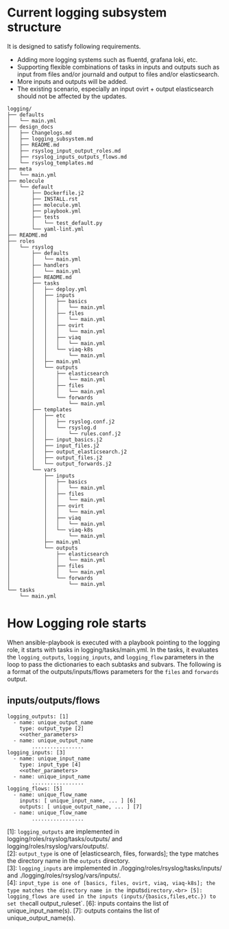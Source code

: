 # Current logging subsystem structure

It is designed to satisfy following requirements.

- Adding more logging systems such as fluentd, grafana loki, etc.
- Supporting flexible combinations of tasks in inputs and outputs such as input from files and/or journald and output to files and/or elasticsearch.
- More inputs and outputs will be added.
- The existing scenario, especially an input ovirt + output elasticsearch should not be affected by the updates.

```
logging/
├── defaults
│   └── main.yml
├── design_docs
│   ├── Changelogs.md
│   ├── logging_subsystem.md
│   ├── README.md
│   ├── rsyslog_input_output_roles.md
│   ├── rsyslog_inputs_outputs_flows.md
│   └── rsyslog_templates.md
├── meta
│   └── main.yml
├── molecule
│   └── default
│       ├── Dockerfile.j2
│       ├── INSTALL.rst
│       ├── molecule.yml
│       ├── playbook.yml
│       ├── tests
│       │   └── test_default.py
│       └── yaml-lint.yml
├── README.md
├── roles
│   └── rsyslog
│       ├── defaults
│       │   └── main.yml
│       ├── handlers
│       │   └── main.yml
│       ├── README.md
│       ├── tasks
│       │   ├── deploy.yml
│       │   ├── inputs
│       │   │   ├── basics
│       │   │   │   └── main.yml
│       │   │   ├── files
│       │   │   │   └── main.yml
│       │   │   ├── ovirt
│       │   │   │   └── main.yml
│       │   │   ├── viaq
│       │   │   │   └── main.yml
│       │   │   └── viaq-k8s
│       │   │       └── main.yml
│       │   ├── main.yml
│       │   └── outputs
│       │       ├── elasticsearch
│       │       │   └── main.yml
│       │       ├── files
│       │       │   └── main.yml
│       │       └── forwards
│       │           └── main.yml
│       ├── templates
│       │   ├── etc
│       │   │   ├── rsyslog.conf.j2
│       │   │   └── rsyslog.d
│       │   │       └── rules.conf.j2
│       │   ├── input_basics.j2
│       │   ├── input_files.j2
│       │   ├── output_elasticsearch.j2
│       │   ├── output_files.j2
│       │   └── output_forwards.j2
│       └── vars
│           ├── inputs
│           │   ├── basics
│           │   │   └── main.yml
│           │   ├── files
│           │   │   └── main.yml
│           │   ├── ovirt
│           │   │   └── main.yml
│           │   ├── viaq
│           │   │   └── main.yml
│           │   └── viaq-k8s
│           │       └── main.yml
│           ├── main.yml
│           └── outputs
│               ├── elasticsearch
│               │   └── main.yml
│               ├── files
│               │   └── main.yml
│               └── forwards
│                   └── main.yml
└── tasks
    └── main.yml
```

# How Logging role starts

When ansible-playbook is executed with a playbook pointing to the logging role,
it starts with tasks in logging/tasks/main.yml.
In the tasks, it evaluates the `logging_outputs`, `logging_inputs`, and `logging_flow` parameters in the loop
to pass the dictionaries to each subtasks and subvars.
The following is a format of the outputs/inputs/flows parameters for the `files` and `forwards` output.

## inputs/outputs/flows
```
logging_outputs: [1]
  - name: unique_output_name
    type: output_type [2]
	<<other_parameters>
  - name: unique_output_name
        .................
logging_inputs: [3]
  - name: unique_input_name
    type: input_type [4]
	<<other_parameters>
  - name: unique_input_name
        .................
logging_flows: [5]
  - name: unique_flow_name
    inputs: [ unique_input_name, ... ] [6]
    outputs: [ unique_output_name, ... ] [7]
  - name: unique_flow_name
        .................
```
[1]: `logging_outputs` are implemented in logging/roles/rsyslog/tasks/outputs/ and logging/roles/rsyslog/vars/outputs/.<br>
[2]: `output_type` is one of [elasticsearch, files, forwards]; the type matches the directory name in the `outputs` directory.<br>
[3]: `logging_inputs` are implemented in ./logging/roles/rsyslog/tasks/inputs/ and ./logging/roles/rsyslog/vars/inputs/.<br>
[4]: `input_type is one of [basics, files, ovirt, viaq, viaq-k8s]; the type matches the directory name in the `inputs` directory.<br>
[5]: logging_flows are used in the inputs (inputs/{basics,files,etc.}) to set the `call output_ruleset`.
[6]: inputs contains the list of unique_input_name(s).
[7]: outputs contains the list of unique_output_name(s).
